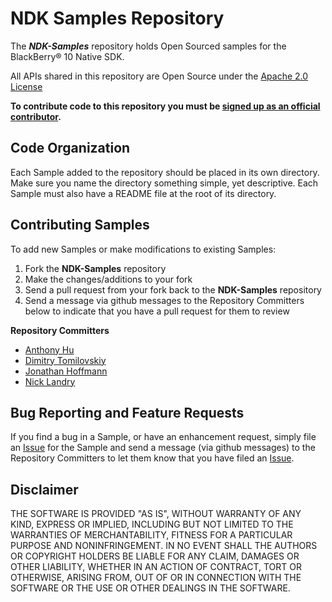 # NDK Samples Repository 

The _**NDK-Samples**_ repository holds Open Sourced samples for the BlackBerry® 10 Native SDK.

All APIs shared in this repository are Open Source under the  [Apache 2.0 License](http://www.apache.org/licenses/LICENSE-2.0.html)

**To contribute code to this repository you must be [signed up as an official contributor](http://blackberry.github.com/howToContribute.html).**

## Code Organization

Each Sample added to the repository should be placed in its own directory. Make sure you name the directory something simple, yet descriptive. Each Sample must also have a README file at the root of its directory.

## Contributing Samples

To add new Samples or make modifications to existing Samples:

1. Fork the **NDK-Samples** repository
2. Make the changes/additions to your fork
3. Send a pull request from your fork back to the **NDK-Samples** repository
4. Send a message via github messages to the Repository Committers below to indicate that you have a pull request for them to review

**Repository Committers** 

* [Anthony Hu](https://github.com/anhu)
* [Dimitry Tomilovskiy](https://github.com/dtomilovskiy)
* [Jonathan Hoffmann](https://github.com/jhoffmannrim)
* [Nick Landry](https://github.com/nlandry)


## Bug Reporting and Feature Requests

If you find a bug in a Sample, or have an enhancement request, simply file an [Issue](https://github.com/blackberry/NDK-Samples/issues) for the Sample and send a message (via github messages) to the Repository Committers to let them know that you have filed an [Issue](https://github.com/blackberry/NDK-Samples/issues).

## Disclaimer

THE SOFTWARE IS PROVIDED "AS IS", WITHOUT WARRANTY OF ANY KIND, EXPRESS OR IMPLIED, INCLUDING BUT NOT LIMITED TO THE WARRANTIES OF MERCHANTABILITY, FITNESS FOR A PARTICULAR PURPOSE AND NONINFRINGEMENT. IN NO EVENT SHALL THE AUTHORS OR COPYRIGHT HOLDERS BE LIABLE FOR ANY CLAIM, DAMAGES OR OTHER LIABILITY, WHETHER IN AN ACTION OF CONTRACT, TORT OR OTHERWISE, ARISING FROM, OUT OF OR IN CONNECTION WITH THE SOFTWARE OR THE USE OR OTHER DEALINGS IN THE SOFTWARE.

